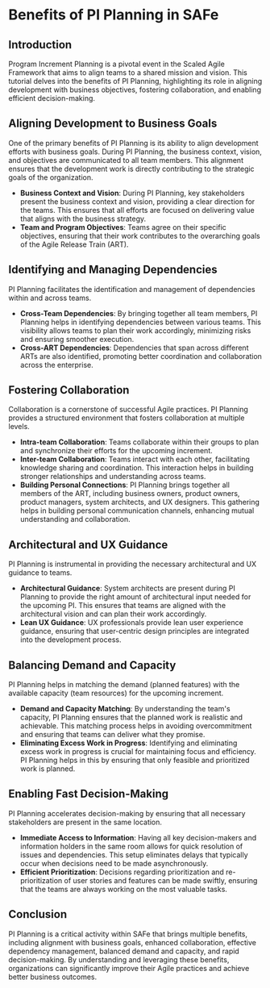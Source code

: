 # Benefits of PI Planning in SAFe

## Introduction

Program Increment  Planning is a pivotal event in the Scaled Agile Framework  that aims to align teams to a shared mission and vision. This tutorial delves into the benefits of PI Planning, highlighting its role in aligning development with business objectives, fostering collaboration, and enabling efficient decision-making.

## Aligning Development to Business Goals

One of the primary benefits of PI Planning is its ability to align development efforts with business goals. During PI Planning, the business context, vision, and objectives are communicated to all team members. This alignment ensures that the development work is directly contributing to the strategic goals of the organization.

- **Business Context and Vision**: During PI Planning, key stakeholders present the business context and vision, providing a clear direction for the teams. This ensures that all efforts are focused on delivering value that aligns with the business strategy.
- **Team and Program Objectives**: Teams agree on their specific objectives, ensuring that their work contributes to the overarching goals of the Agile Release Train (ART).

## Identifying and Managing Dependencies

PI Planning facilitates the identification and management of dependencies within and across teams.

- **Cross-Team Dependencies**: By bringing together all team members, PI Planning helps in identifying dependencies between various teams. This visibility allows teams to plan their work accordingly, minimizing risks and ensuring smoother execution.
- **Cross-ART Dependencies**: Dependencies that span across different ARTs are also identified, promoting better coordination and collaboration across the enterprise.

## Fostering Collaboration

Collaboration is a cornerstone of successful Agile practices. PI Planning provides a structured environment that fosters collaboration at multiple levels.

- **Intra-team Collaboration**: Teams collaborate within their groups to plan and synchronize their efforts for the upcoming increment.
- **Inter-team Collaboration**: Teams interact with each other, facilitating knowledge sharing and coordination. This interaction helps in building stronger relationships and understanding across teams.
- **Building Personal Connections**: PI Planning brings together all members of the ART, including business owners, product owners, product managers, system architects, and UX designers. This gathering helps in building personal communication channels, enhancing mutual understanding and collaboration.

## Architectural and UX Guidance

PI Planning is instrumental in providing the necessary architectural and UX guidance to teams.

- **Architectural Guidance**: System architects are present during PI Planning to provide the right amount of architectural input needed for the upcoming PI. This ensures that teams are aligned with the architectural vision and can plan their work accordingly.
- **Lean UX Guidance**: UX professionals provide lean user experience guidance, ensuring that user-centric design principles are integrated into the development process.

## Balancing Demand and Capacity

PI Planning helps in matching the demand (planned features) with the available capacity (team resources) for the upcoming increment.

- **Demand and Capacity Matching**: By understanding the team's capacity, PI Planning ensures that the planned work is realistic and achievable. This matching process helps in avoiding overcommitment and ensuring that teams can deliver what they promise.
- **Eliminating Excess Work in Progress**: Identifying and eliminating excess work in progress is crucial for maintaining focus and efficiency. PI Planning helps in this by ensuring that only feasible and prioritized work is planned.

## Enabling Fast Decision-Making

PI Planning accelerates decision-making by ensuring that all necessary stakeholders are present in the same location.

- **Immediate Access to Information**: Having all key decision-makers and information holders in the same room allows for quick resolution of issues and dependencies. This setup eliminates delays that typically occur when decisions need to be made asynchronously.
- **Efficient Prioritization**: Decisions regarding prioritization and re-prioritization of user stories and features can be made swiftly, ensuring that the teams are always working on the most valuable tasks.

## Conclusion

PI Planning is a critical activity within SAFe that brings multiple benefits, including alignment with business goals, enhanced collaboration, effective dependency management, balanced demand and capacity, and rapid decision-making. By understanding and leveraging these benefits, organizations can significantly improve their Agile practices and achieve better business outcomes.

